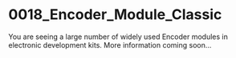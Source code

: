 # 0018_Encoder_Module_Classic
You are seeing a large number of widely used Encoder modules in electronic development kits. More information coming soon...

